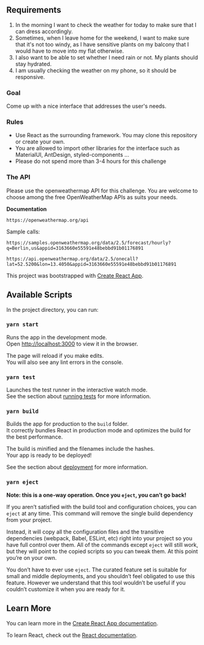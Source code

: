 ## Requirements

1. In the morning I want to check the weather for today to make sure that I can dress accordingly.
2. Sometimes, when I leave home for the weekend, I want to make sure that it's not too windy, as I have sensitive plants on my balcony that I would have to move into my flat otherwise.
3. I also want to be able to set whether I need rain or not. My plants should stay hydrated.
4. I am usually checking the weather on my phone, so it should be responsive.

### Goal

Come up with a nice interface that addresses the user's needs.

### Rules

- Use React as the surrounding framework. You may clone this repository or create your own.
- You are allowed to import other libraries for the interface such as MaterialUI, AntDesign, styled-components ...
- Please do not spend more than 3-4 hours for this challenge

### The API

Please use the openweathermap API for this challenge. You are welcome to choose among the free OpenWeatherMap APIs as suits your needs.

**Documentation**

```
https://openweathermap.org/api
```

Sample calls:

```
https://samples.openweathermap.org/data/2.5/forecast/hourly?q=Berlin,us&appid=3163660e55591e48bebbd91b01176891

https://api.openweathermap.org/data/2.5/onecall?lat=52.5200&lon=13.4050&appid=3163660e55591e48bebbd91b01176891
```

This project was bootstrapped with [Create React App](https://github.com/facebook/create-react-app).

## Available Scripts

In the project directory, you can run:

### `yarn start`

Runs the app in the development mode.<br />
Open [http://localhost:3000](http://localhost:3000) to view it in the browser.

The page will reload if you make edits.<br />
You will also see any lint errors in the console.

### `yarn test`

Launches the test runner in the interactive watch mode.<br />
See the section about [running tests](https://facebook.github.io/create-react-app/docs/running-tests) for more information.

### `yarn build`

Builds the app for production to the `build` folder.<br />
It correctly bundles React in production mode and optimizes the build for the best performance.

The build is minified and the filenames include the hashes.<br />
Your app is ready to be deployed!

See the section about [deployment](https://facebook.github.io/create-react-app/docs/deployment) for more information.

### `yarn eject`

**Note: this is a one-way operation. Once you `eject`, you can’t go back!**

If you aren’t satisfied with the build tool and configuration choices, you can `eject` at any time. This command will remove the single build dependency from your project.

Instead, it will copy all the configuration files and the transitive dependencies (webpack, Babel, ESLint, etc) right into your project so you have full control over them. All of the commands except `eject` will still work, but they will point to the copied scripts so you can tweak them. At this point you’re on your own.

You don’t have to ever use `eject`. The curated feature set is suitable for small and middle deployments, and you shouldn’t feel obligated to use this feature. However we understand that this tool wouldn’t be useful if you couldn’t customize it when you are ready for it.

## Learn More

You can learn more in the [Create React App documentation](https://facebook.github.io/create-react-app/docs/getting-started).

To learn React, check out the [React documentation](https://reactjs.org/).
